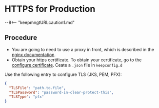 # HTTPS for Production

--8<-- "keepmngtURLcaution1.md"

## Procedure

* You are going to need to use a proxy in front, which is described in the [nginx documentation](../../howto/web/httpsproxy.md). 
* Obtain your https certificate. To obtain your certificate, go to the [configure certificate](../../howto/IdP/configuringCertificates.md). 
  Ceate a `.json` file in `keepconfig.d`

 Use the following entry to configure TLS (JKS, PEM, PFX):

```json
{
  "TLSFile": "path.to.file",
  "TLSPassword": "password-in-clear-protect-this",
  "TLSType": "pfx"
}
```

<!-- prettier-ignore -->




